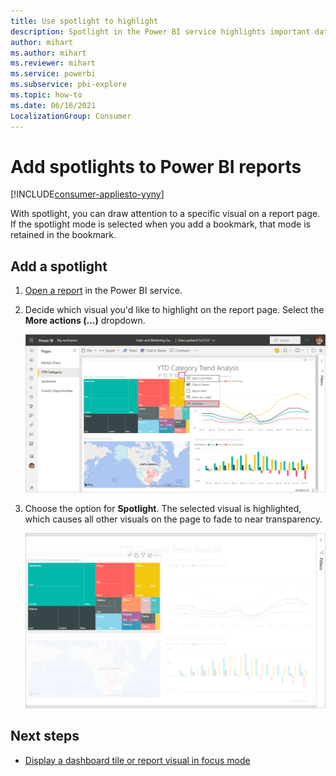 ```yaml
---
title: Use spotlight to highlight
description: Spotlight in the Power BI service highlights important data and insights.  
author: mihart
ms.author: mihart
ms.reviewer: mihart
ms.service: powerbi
ms.subservice: pbi-explore
ms.topic: how-to
ms.date: 06/16/2021
LocalizationGroup: Consumer
---
```

# Add spotlights to Power BI reports

[!INCLUDE[consumer-appliesto-yyny](../includes/consumer-appliesto-yyny.md)]

With spotlight, you can draw attention to a specific visual on a report page.  If the spotlight mode is selected when you add a bookmark, that mode is retained in the bookmark.

## Add a spotlight

1. [Open a report](end-user-report-open.md) in the Power BI service.

2. Decide which visual you'd like to highlight on the report page. Select the **More actions (...)** dropdown.  

    [![Compare spotlight to focus mode](media/end-user-spotlight/power-bi-spotlight.png)](media/end-user-spotlight/power-bi-spotlight-expanded.png#lightbox)

3. Choose the option for **Spotlight**. The selected visual is highlighted, which causes all other visuals on the page to fade to near transparency. 

    ![Spotlight mode](media/end-user-spotlight/power-bi-spotlighted-treemap.png)



## Next steps

* [Display a dashboard tile or report visual in focus mode](end-user-focus.md)

